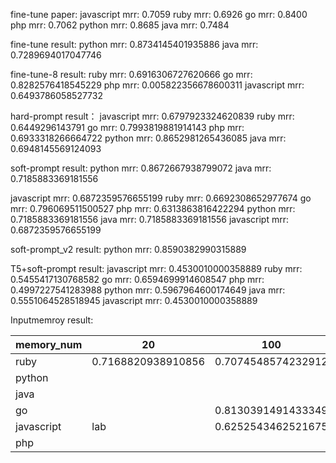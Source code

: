 fine-tune paper:
javascript mrr: 0.7059
ruby mrr: 0.6926
go mrr: 0.8400
php mrr: 0.7062
python mrr: 0.8685
java mrr: 0.7484

fine-tune result:
python mrr: 0.8734145401935886
java mrr: 0.7289694017047746


fine-tune-8 result:
ruby mrr: 0.6916306727620666
go mrr: 0.8282576418545229
php mrr: 0.005822356678600311
javascript mrr: 0.6493786058527732

hard-prompt result：
javascript mrr: 0.6797923324620839
ruby mrr: 0.6449296143791
go mrr: 0.7993819881914143
php mrr: 0.6933318266664722
python mrr: 0.8652981265436085
java mrr: 0.6948145569124093

soft-prompt result:
python mrr: 0.8672667938799072
java mrr: 0.7185883369181556

javascript mrr: 0.6872359576655199
ruby mrr: 0.6692308652977674
go mrr: 0.796069511500527
php mrr: 0.6313863816422294
python mrr: 0.7185883369181556
java mrr: 0.7185883369181556
javascript mrr: 0.6872359576655199


soft-prompt_v2 result:
python mrr: 0.8590382990315889


T5+soft-prompt result:
javascript mrr: 0.4530010000358889
ruby mrr: 0.5455417130768582
go mrr: 0.6594699914608547
php mrr: 0.4997227541283988
python mrr: 0.5967964600174649
java mrr: 0.5551064528518945
javascript mrr: 0.4530010000358889


Inputmemroy result:

| memory_num | 20 | 100 | 50 |
| ----      | ---- | ---- |  ---- | 
| ruby      |0.7168820938910856 |0.7074548574232912|0.7154669434807178| 
|python     |       |       |       |  
|java       |       |       | 0.6395233461902278  |
| go        |       |0.8130391491433349|0.8443229926425629|       
|javascript |   lab    |0.6252543462521675  |0.6301252751137115|
| php |     |       |       |   Lab    |


